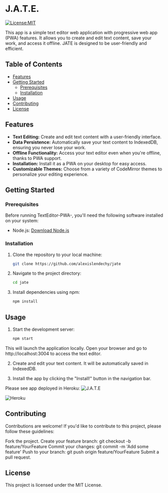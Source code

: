 # J.A.T.E.

[![License:MIT](https://img.shields.io/badge/License-MIT-yellow.svg)](https://opensource.org/license/mit/)


This app is a simple text editor web application with progressive web app (PWA) features. It allows you to create and edit text content, save your work, and access it offline. JATE is designed to be user-friendly and efficient.

## Table of Contents

- [Features](#features)
- [Getting Started](#getting-started)
  - [Prerequisites](#prerequisites)
  - [Installation](#installation)
- [Usage](#usage)
- [Contributing](#contributing)
- [License](#license)

## Features

- **Text Editing:** Create and edit text content with a user-friendly interface.
- **Data Persistence:** Automatically save your text content to IndexedDB, ensuring you never lose your work.
- **Offline Functionality:** Access your text editor even when you're offline, thanks to PWA support.
- **Installation:** Install it as a PWA on your desktop for easy access.
- **Customizable Themes:** Choose from a variety of CodeMirror themes to personalize your editing experience.

## Getting Started

### Prerequisites

Before running TextEditor-PWA-, you'll need the following software installed on your system:

- Node.js: [Download Node.js](https://nodejs.org/)

### Installation

1. Clone the repository to your local machine:

   ```bash
   git clone https://github.com/alexislendechy/jate
2. Navigate to the project directory:
   ```sh
   cd jate
3. Install dependencies using npm:
    ```sh
    npm install 
## Usage
1. Start the development server:
    ```sh
    npm start
This will launch the application locally. Open your browser and go to http://localhost:3004 to access the text editor.

2. Create and edit your text content. It will be automatically saved in IndexedDB.

3. Install the app by clicking the "Install!" button in the navigation bar.

Please see app deployed in Heroku: ![J.A.T.E](https://jate2-7755528bc6ca.herokuapp.com/)

![Heroku](https://img.shields.io/badge/heroku-%23430098.svg?style=for-the-badge&logo=heroku&logoColor=white)

## Contributing
Contributions are welcome! If you'd like to contribute to this project, please follow these guidelines:

Fork the project.
Create your feature branch: git checkout -b feature/YourFeature
Commit your changes: git commit -m 'Add some feature'
Push to your branch: git push origin feature/YourFeature
Submit a pull request.
## License
This project is licensed under the MIT License.
